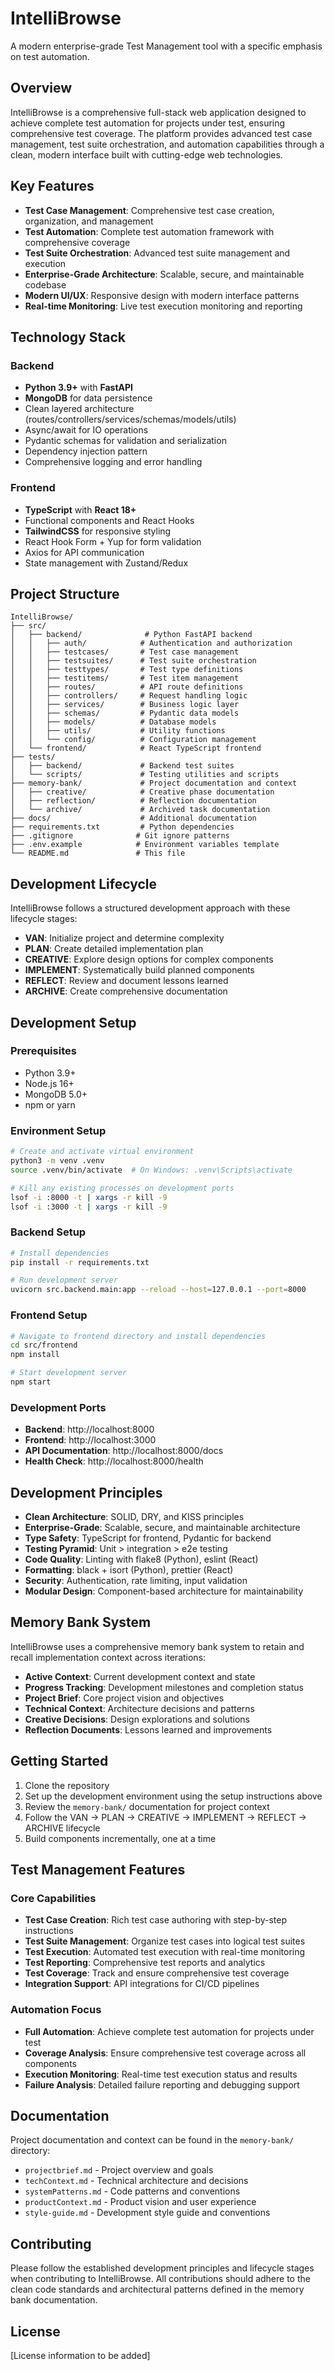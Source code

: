 # IntelliBrowse

A modern enterprise-grade Test Management tool with a specific emphasis on test automation.

## Overview

IntelliBrowse is a comprehensive full-stack web application designed to achieve complete test automation for projects under test, ensuring comprehensive test coverage. The platform provides advanced test case management, test suite orchestration, and automation capabilities through a clean, modern interface built with cutting-edge web technologies.

## Key Features

- **Test Case Management**: Comprehensive test case creation, organization, and management
- **Test Automation**: Complete test automation framework with comprehensive coverage
- **Test Suite Orchestration**: Advanced test suite management and execution
- **Enterprise-Grade Architecture**: Scalable, secure, and maintainable codebase
- **Modern UI/UX**: Responsive design with modern interface patterns
- **Real-time Monitoring**: Live test execution monitoring and reporting

## Technology Stack

### Backend
- **Python 3.9+** with **FastAPI**
- **MongoDB** for data persistence
- Clean layered architecture (routes/controllers/services/schemas/models/utils)
- Async/await for IO operations
- Pydantic schemas for validation and serialization
- Dependency injection pattern
- Comprehensive logging and error handling

### Frontend  
- **TypeScript** with **React 18+**
- Functional components and React Hooks
- **TailwindCSS** for responsive styling
- React Hook Form + Yup for form validation
- Axios for API communication
- State management with Zustand/Redux

## Project Structure

```
IntelliBrowse/
├── src/
│   ├── backend/              # Python FastAPI backend
│   │   ├── auth/            # Authentication and authorization
│   │   ├── testcases/       # Test case management
│   │   ├── testsuites/      # Test suite orchestration
│   │   ├── testtypes/       # Test type definitions
│   │   ├── testitems/       # Test item management
│   │   ├── routes/          # API route definitions
│   │   ├── controllers/     # Request handling logic
│   │   ├── services/        # Business logic layer
│   │   ├── schemas/         # Pydantic data models
│   │   ├── models/          # Database models
│   │   ├── utils/           # Utility functions
│   │   └── config/          # Configuration management
│   └── frontend/            # React TypeScript frontend
├── tests/
│   ├── backend/             # Backend test suites
│   └── scripts/             # Testing utilities and scripts
├── memory-bank/             # Project documentation and context
│   ├── creative/            # Creative phase documentation
│   ├── reflection/          # Reflection documentation
│   └── archive/             # Archived task documentation
├── docs/                    # Additional documentation
├── requirements.txt         # Python dependencies
├── .gitignore              # Git ignore patterns
├── .env.example            # Environment variables template
└── README.md               # This file
```

## Development Lifecycle

IntelliBrowse follows a structured development approach with these lifecycle stages:

- **VAN**: Initialize project and determine complexity
- **PLAN**: Create detailed implementation plan
- **CREATIVE**: Explore design options for complex components
- **IMPLEMENT**: Systematically build planned components
- **REFLECT**: Review and document lessons learned
- **ARCHIVE**: Create comprehensive documentation

## Development Setup

### Prerequisites
- Python 3.9+
- Node.js 16+
- MongoDB 5.0+
- npm or yarn

### Environment Setup
```bash
# Create and activate virtual environment
python3 -m venv .venv
source .venv/bin/activate  # On Windows: .venv\Scripts\activate

# Kill any existing processes on development ports
lsof -i :8000 -t | xargs -r kill -9
lsof -i :3000 -t | xargs -r kill -9
```

### Backend Setup
```bash
# Install dependencies
pip install -r requirements.txt

# Run development server
uvicorn src.backend.main:app --reload --host=127.0.0.1 --port=8000
```

### Frontend Setup
```bash
# Navigate to frontend directory and install dependencies
cd src/frontend
npm install

# Start development server
npm start
```

### Development Ports
- **Backend**: http://localhost:8000
- **Frontend**: http://localhost:3000
- **API Documentation**: http://localhost:8000/docs
- **Health Check**: http://localhost:8000/health

## Development Principles

- **Clean Architecture**: SOLID, DRY, and KISS principles
- **Enterprise-Grade**: Scalable, secure, and maintainable architecture
- **Type Safety**: TypeScript for frontend, Pydantic for backend
- **Testing Pyramid**: Unit > integration > e2e testing
- **Code Quality**: Linting with flake8 (Python), eslint (React)
- **Formatting**: black + isort (Python), prettier (React)
- **Security**: Authentication, rate limiting, input validation
- **Modular Design**: Component-based architecture for maintainability

## Memory Bank System

IntelliBrowse uses a comprehensive memory bank system to retain and recall implementation context across iterations:

- **Active Context**: Current development context and state
- **Progress Tracking**: Development milestones and completion status
- **Project Brief**: Core project vision and objectives
- **Technical Context**: Architecture decisions and patterns
- **Creative Decisions**: Design explorations and solutions
- **Reflection Documents**: Lessons learned and improvements

## Getting Started

1. Clone the repository
2. Set up the development environment using the setup instructions above
3. Review the `memory-bank/` documentation for project context
4. Follow the VAN -> PLAN -> CREATIVE -> IMPLEMENT -> REFLECT -> ARCHIVE lifecycle
5. Build components incrementally, one at a time

## Test Management Features

### Core Capabilities
- **Test Case Creation**: Rich test case authoring with step-by-step instructions
- **Test Suite Management**: Organize test cases into logical test suites
- **Test Execution**: Automated test execution with real-time monitoring
- **Test Reporting**: Comprehensive test reports and analytics
- **Test Coverage**: Track and ensure comprehensive test coverage
- **Integration Support**: API integrations for CI/CD pipelines

### Automation Focus
- **Full Automation**: Achieve complete test automation for projects under test
- **Coverage Analysis**: Ensure comprehensive test coverage across all components
- **Execution Monitoring**: Real-time test execution status and results
- **Failure Analysis**: Detailed failure reporting and debugging support

## Documentation

Project documentation and context can be found in the `memory-bank/` directory:
- `projectbrief.md` - Project overview and goals
- `techContext.md` - Technical architecture and decisions
- `systemPatterns.md` - Code patterns and conventions
- `productContext.md` - Product vision and user experience
- `style-guide.md` - Development style guide and conventions

## Contributing

Please follow the established development principles and lifecycle stages when contributing to IntelliBrowse. All contributions should adhere to the clean code standards and architectural patterns defined in the memory bank documentation.

## License

[License information to be added] 